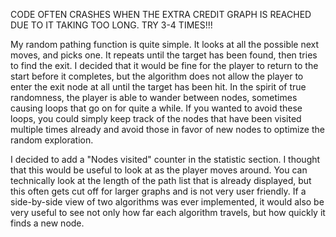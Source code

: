 CODE OFTEN CRASHES WHEN THE EXTRA CREDIT GRAPH IS REACHED DUE TO IT TAKING TOO LONG. TRY 3-4 TIMES!!!

My random pathing function is quite simple. It looks at all the possible next moves, and picks one. It repeats until the target has
been found, then tries to find the exit. I decided that it would be fine for the player to return to the start before it completes,
but the algorithm does not allow the player to enter the exit node at all until the target has been hit. In the spirit of true
randomness, the player is able to wander between nodes, sometimes causing loops that go on for quite a while. If you wanted to avoid these loops,
you could simply keep track of the nodes that have been visited multiple times already and avoid those in favor of new nodes to optimize the
random exploration.

I decided to add a "Nodes visited" counter in the statistic section. I thought that this would be useful to look at as the player
moves around. You can technically look at the length of the path list that is already displayed, but this often gets cut off for larger graphs and is
not very user friendly. If a side-by-side view of two algorithms was ever implemented, it would also be very useful to see not only how far each
algorithm travels, but how quickly it finds a new node.
